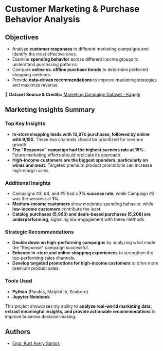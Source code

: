 # **Customer Marketing & Purchase Behavior Analysis**  

## **Objectives**  
- Analyze **customer responses** to different marketing campaigns and identify the most effective ones.  
- Examine **spending behavior** across different income groups to understand purchasing patterns.  
- Compare **online vs. offline purchase trends** to determine preferred shopping methods.  
- Provide **data-driven recommendations** to improve marketing strategies and maximize revenue.  

🔗 **Dataset Source & Credits:** [Marketing Campaign Dataset - Kaggle](https://www.kaggle.com/datasets/rodsaldanha/arketing-campaign)  

## **Marketing Insights Summary**  

### **Top Key Insights**  
- **In-store shopping leads with 12,970 purchases, followed by online with 9,150.** These two channels should be prioritized for revenue growth.  
- **The "Response" campaign had the highest success rate at 15%.** Future marketing efforts should replicate its approach.  
- **High-income customers are the biggest spenders, particularly on wines and meat.** Targeted premium product promotions can increase high-margin sales.  

### **Additional Insights**  
- Campaigns #3, #4, and #5 had a **7% success rate**, while Campaign #2 was the weakest at **1%**.  
- **Medium-income customers** show moderate spending behavior, while **low-income customers** contribute the least.  
- **Catalog purchases (5,963) and deals-based purchases (5,208) are underperforming,** signaling low engagement with these methods.  

### **Strategic Recommendations**  
- **Double down on high-performing campaigns** by analyzing what made the "Response" campaign successful.  
- **Enhance in-store and online shopping experiences** to strengthen the top-performing sales channels.  
- **Develop targeted promotions for high-income customers** to drive more premium product sales.  

### **Tools Used**  
- **Python** (Pandas, Matplotlib, Seaborn)  
- **Jupyter Notebook**  

This project showcases my ability to **analyze real-world marketing data, extract meaningful insights, and provide actionable recommendations** to improve business decision-making.  

## Authors

- [Engr. Kurt Avery Santos](https://github.com/KurtAvery25)


